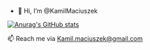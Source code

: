 - 👋 Hi, I’m @KamilMaciuszek

[![Anurag's GitHub stats](https://github-readme-stats.vercel.app/api?username=KamilMaciuszek)](https://github.com/anuraghazra/github-readme-stats)

📫 Reach me via Kamil.maciuszek@gmail.com
